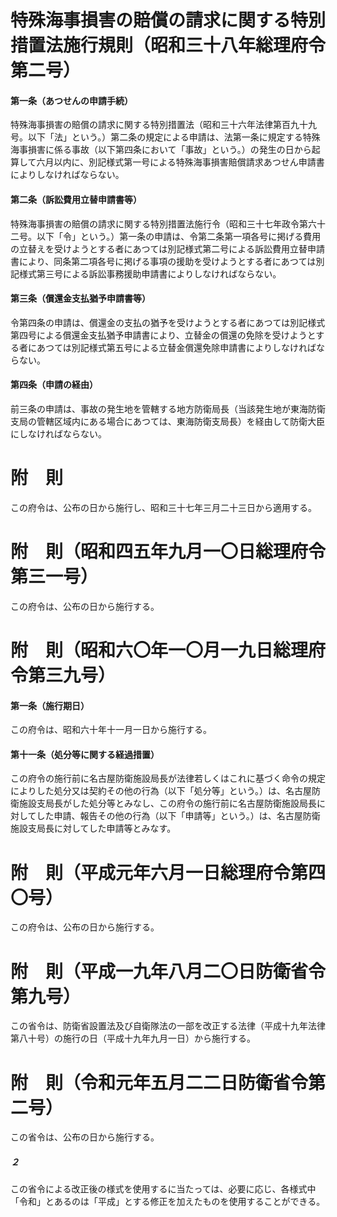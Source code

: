 # 特殊海事損害の賠償の請求に関する特別措置法施行規則（昭和三十八年総理府令第二号）
#### 第一条（あつせんの申請手続）
特殊海事損害の賠償の請求に関する特別措置法（昭和三十六年法律第百九十九号。以下「法」という。）第二条の規定による申請は、法第一条に規定する特殊海事損害に係る事故（以下第四条において「事故」という。）の発生の日から起算して六月以内に、別記様式第一号による特殊海事損害賠償請求あつせん申請書によりしなければならない。
#### 第二条（訴訟費用立替申請書等）
特殊海事損害の賠償の請求に関する特別措置法施行令（昭和三十七年政令第六十二号。以下「令」という。）第一条の申請は、令第二条第一項各号に掲げる費用の立替えを受けようとする者にあつては別記様式第二号による訴訟費用立替申請書により、同条第二項各号に掲げる事項の援助を受けようとする者にあつては別記様式第三号による訴訟事務援助申請書によりしなければならない。
#### 第三条（償還金支払猶予申請書等）
令第四条の申請は、償還金の支払の猶予を受けようとする者にあつては別記様式第四号による償還金支払猶予申請書により、立替金の償還の免除を受けようとする者にあつては別記様式第五号による立替金償還免除申請書によりしなければならない。
#### 第四条（申請の経由）
前三条の申請は、事故の発生地を管轄する地方防衛局長（当該発生地が東海防衛支局の管轄区域内にある場合にあつては、東海防衛支局長）を経由して防衛大臣にしなければならない。
# 附　則
この府令は、公布の日から施行し、昭和三十七年三月二十三日から適用する。
# 附　則（昭和四五年九月一〇日総理府令第三一号）
この府令は、公布の日から施行する。
# 附　則（昭和六〇年一〇月一九日総理府令第三九号）
#### 第一条（施行期日）
この府令は、昭和六十年十一月一日から施行する。
#### 第十一条（処分等に関する経過措置）
この府令の施行前に名古屋防衛施設局長が法律若しくはこれに基づく命令の規定によりした処分又は契約その他の行為（以下「処分等」という。）は、名古屋防衛施設支局長がした処分等とみなし、この府令の施行前に名古屋防衛施設局長に対してした申請、報告その他の行為（以下「申請等」という。）は、名古屋防衛施設支局長に対してした申請等とみなす。
# 附　則（平成元年六月一日総理府令第四〇号）
この府令は、公布の日から施行する。
# 附　則（平成一九年八月二〇日防衛省令第九号）
この省令は、防衛省設置法及び自衛隊法の一部を改正する法律（平成十九年法律第八十号）の施行の日（平成十九年九月一日）から施行する。
# 附　則（令和元年五月二二日防衛省令第二号）
この省令は、公布の日から施行する。
##### ２
この省令による改正後の様式を使用するに当たっては、必要に応じ、各様式中「令和」とあるのは「平成」とする修正を加えたものを使用することができる。
